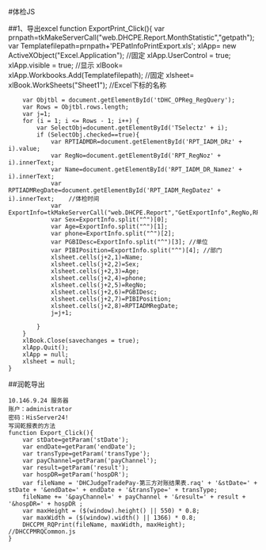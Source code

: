 #体检JS

##1、导出excel
	function ExportPrint_Click(){
		var prnpath=tkMakeServerCall("web.DHCPE.Report.MonthStatistic","getpath");
		var Templatefilepath=prnpath+'PEPatInfoPrintExport.xls';
		xlApp= new ActiveXObject("Excel.Application"); //固定
		xlApp.UserControl = true;
	    xlApp.visible = true; //显示
		xlBook= xlApp.Workbooks.Add(Templatefilepath); //固定
		xlsheet= xlBook.WorkSheets("Sheet1"); //Excel下标的名称
		
		var Objtbl = document.getElementById('tDHC_OPReg_RegQuery');
		var Rows = Objtbl.rows.length;
		var j=1;
		for (i = 1; i <= Rows - 1; i++) {
			var SelectObj=document.getElementById('TSelectz' + i);
			if (SelectObj.checked==true){
				var RPTIADMDR=document.getElementById('RPT_IADM_DRz' + i).value;
				var RegNo=document.getElementById('RPT_RegNoz' + i).innerText;
				var Name=document.getElementById('RPT_IADM_DR_Namez' + i).innerText;
				var RPTIADMRegDate=document.getElementById('RPT_IADM_RegDatez' + i).innerText;    //体检时间
				var ExportInfo=tkMakeServerCall("web.DHCPE.Report","GetExportInfo",RegNo,RPTIADMDR);
				var Sex=ExportInfo.split("^")[0];
				var Age=ExportInfo.split("^")[1];
				var phone=ExportInfo.split("^")[2];
				var PGBIDesc=ExportInfo.split("^")[3]; //单位
				var PIBIPosition=ExportInfo.split("^")[4]; //部门
				xlsheet.cells(j+2,1)=Name;
				xlsheet.cells(j+2,2)=Sex;
				xlsheet.cells(j+2,3)=Age;
				xlsheet.cells(j+2,4)=phone;
				xlsheet.cells(j+2,5)=RegNo;
				xlsheet.cells(j+2,6)=PGBIDesc;
				xlsheet.cells(j+2,7)=PIBIPosition;
				xlsheet.cells(j+2,8)=RPTIADMRegDate;
				j=j+1;
					
			}
		}
		xlBook.Close(savechanges = true);
		xlApp.Quit();
		xlApp = null;
		xlsheet = null;	
	}



##润乾导出

	10.146.9.24 服务器
	账户：administrator
	密码：HisServer24!
    写润乾报表的方法
	function Export_Click(){
		var stDate=getParam('stDate');
		var endDate=getParam('endDate');
		var transType=getParam('transType');
		var payChannel=getParam('payChannel');
		var result=getParam('result');
		var hospDR=getParam('hospDR');
		var fileName = 'DHCJudgeTradePay-第三方对账结果表.raq' + '&stDate=' + stDate + '&endDate=' + endDate + '&transType=' + transType;
		fileName += '&payChannel=' + payChannel + '&result=' + result + '&hospDR=' + hospDR ;
		var maxHeight = ($(window).height() || 550) * 0.8;
		var maxWidth = ($(window).width() || 1366) * 0.8;
		DHCCPM_RQPrint(fileName, maxWidth, maxHeight);	  //DHCCPMRQCommon.js
	}